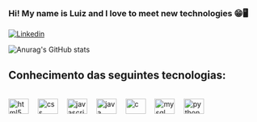 

### Hi! My name is Luiz and I love to meet new technologies 😁🖥️

[![Linkedin](https://img.shields.io/badge/LinkedIn-0077B5?style=for-the-badge&logo=linkedin&logoColor=white)](https://www.linkedin.com/in/luizgabrielwojtovicz/)

![Anurag's GitHub stats](https://github-readme-stats.vercel.app/api?username=LuizGabrielWojtovicz&show_icons=true&theme=merko)

## Conhecimento das seguintes tecnologias:

<div style = "display: inline-block"><br>
  <img align = "center" alt = "html5" height = "30" width = "40" src = "https://cdn.jsdelivr.net/gh/devicons/devicon/icons/html5/html5-original.svg"/>
  
  <img class = "gif" align = "center" height = "10" width = "10" style = "border-radius: 10" src = "https://www.bing.com/th/id/OGC.64066d694f1963d9181af93962a1d4b8?pid=1.7&rurl=https%3a%2f%2fi.pinimg.com%2foriginals%2f06%2f8a%2f78%2f068a78627d7840d2d861d68ffb1a89f6.gif&ehk=mcWdYHGSAoXqlSR%2bhT2wnBez3tENzIQhu1WVE38u6Gc%3d"/>
  
  <img align = "center" alt = "css" height = "30" width = "40" src = "https://cdn.jsdelivr.net/gh/devicons/devicon/icons/css3/css3-original.svg"/>
  
  <img  class = "gif" align = "center" height = "10" width = "10" src = "https://www.bing.com/th/id/OGC.64066d694f1963d9181af93962a1d4b8?pid=1.7&rurl=https%3a%2f%2fi.pinimg.com%2foriginals%2f06%2f8a%2f78%2f068a78627d7840d2d861d68ffb1a89f6.gif&ehk=mcWdYHGSAoXqlSR%2bhT2wnBez3tENzIQhu1WVE38u6Gc%3d"/>
  
  <img align = "center" alt = "javascript" height = "30" width = "40" src = "https://cdn.jsdelivr.net/gh/devicons/devicon/icons/javascript/javascript-original.svg"/>
  
  <img  class = "gif" align = "center" height = "10" width = "10" src = "https://www.bing.com/th/id/OGC.64066d694f1963d9181af93962a1d4b8?pid=1.7&rurl=https%3a%2f%2fi.pinimg.com%2foriginals%2f06%2f8a%2f78%2f068a78627d7840d2d861d68ffb1a89f6.gif&ehk=mcWdYHGSAoXqlSR%2bhT2wnBez3tENzIQhu1WVE38u6Gc%3d"/>
  
  <img align = "center" alt = "java" height = "30" width = "40" src="https://cdn.jsdelivr.net/gh/devicons/devicon/icons/java/java-plain.svg" />
  
  <img  class = "gif" align = "center" height = "10" width = "10" src = "https://www.bing.com/th/id/OGC.64066d694f1963d9181af93962a1d4b8?pid=1.7&rurl=https%3a%2f%2fi.pinimg.com%2foriginals%2f06%2f8a%2f78%2f068a78627d7840d2d861d68ffb1a89f6.gif&ehk=mcWdYHGSAoXqlSR%2bhT2wnBez3tENzIQhu1WVE38u6Gc%3d"/>
  
  <img align = "center" alt = "c" height = "30" width = "40" src = "https://cdn.jsdelivr.net/gh/devicons/devicon/icons/c/c-original.svg"/>
  
  <img  class = "gif" align = "center" height = "10" width = "10" src = "https://www.bing.com/th/id/OGC.64066d694f1963d9181af93962a1d4b8?pid=1.7&rurl=https%3a%2f%2fi.pinimg.com%2foriginals%2f06%2f8a%2f78%2f068a78627d7840d2d861d68ffb1a89f6.gif&ehk=mcWdYHGSAoXqlSR%2bhT2wnBez3tENzIQhu1WVE38u6Gc%3d"/>
  
  <img align = "center" alt = "mysql" height = "30" width = "40" src="https://cdn.jsdelivr.net/gh/devicons/devicon/icons/mysql/mysql-original.svg" />
  
  <img  class = "gif" align = "center" height = "10" width = "10" src = "https://www.bing.com/th/id/OGC.64066d694f1963d9181af93962a1d4b8?pid=1.7&rurl=https%3a%2f%2fi.pinimg.com%2foriginals%2f06%2f8a%2f78%2f068a78627d7840d2d861d68ffb1a89f6.gif&ehk=mcWdYHGSAoXqlSR%2bhT2wnBez3tENzIQhu1WVE38u6Gc%3d"/>
  
  <img align = "center" alt = "python" height = "30" width = "40" src="https://cdn.jsdelivr.net/gh/devicons/devicon/icons/python/python-original.svg" />
</div>


